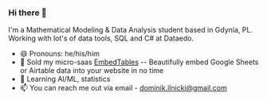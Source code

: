 ### Hi there 👋

I'm a Mathematical Modeling & Data Analysis student based in Gdynia, PL. Working with lot's of data tools, SQL and C# at Dataedo.

- 😄 Pronouns: he/his/him
- 🔭 Sold my micro-saas [EmbedTables](https://embedtables.com) -- Beautifully embed Google Sheets or Airtable data into your website in no time
- 🌱 Learning AI/ML, statistics
- 📫 You can reach me out via email - dominik.ilnicki@gmail.com
